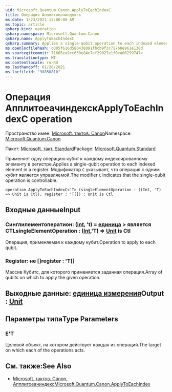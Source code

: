 ```yaml
---
uid: Microsoft.Quantum.Canon.ApplyToEachIndexC
title: Операция Апплитоеачиндекск
ms.date: 1/23/2021 12:00:00 AM
ms.topic: article
qsharp.kind: operation
qsharp.namespace: Microsoft.Quantum.Canon
qsharp.name: ApplyToEachIndexC
qsharp.summary: Applies a single-qubit operation to each indexed element in a register. The modifier `C` indicates that the single-qubit operation is controllable.
ms.openlocfilehash: c005f616d580438891fbcb9f3c727b8e961e138d
ms.sourcegitcommit: 71605ea9cc630e84e7ef29027e1f0ea06299747e
ms.translationtype: MT
ms.contentlocale: ru-RU
ms.lasthandoff: 01/26/2021
ms.locfileid: "98850810"
---
```

# <a name="applytoeachindexc-operation"></a><span data-ttu-id="1a2cd-102">Операция Апплитоеачиндекск</span><span class="sxs-lookup"><span data-stu-id="1a2cd-102">ApplyToEachIndexC operation</span></span>

<span data-ttu-id="1a2cd-103">Пространство имен: [Microsoft. тактов. Canon](xref:Microsoft.Quantum.Canon)</span><span class="sxs-lookup"><span data-stu-id="1a2cd-103">Namespace: [Microsoft.Quantum.Canon](xref:Microsoft.Quantum.Canon)</span></span>

<span data-ttu-id="1a2cd-104">Пакет: [Microsoft. такт. Standard](https://nuget.org/packages/Microsoft.Quantum.Standard)</span><span class="sxs-lookup"><span data-stu-id="1a2cd-104">Package: [Microsoft.Quantum.Standard](https://nuget.org/packages/Microsoft.Quantum.Standard)</span></span>


<span data-ttu-id="1a2cd-105">Применяет одну операцию кубит к каждому индексированному элементу в регистре.</span><span class="sxs-lookup"><span data-stu-id="1a2cd-105">Applies a single-qubit operation to each indexed element in a register.</span></span>
<span data-ttu-id="1a2cd-106">Модификатор `C` указывает, что операция с одним кубит является управляемой.</span><span class="sxs-lookup"><span data-stu-id="1a2cd-106">The modifier `C` indicates that the single-qubit operation is controllable.</span></span>

```qsharp
operation ApplyToEachIndexC<'T> (singleElementOperation : ((Int, 'T) => Unit is Ctl), register : 'T[]) : Unit is Ctl
```


## <a name="input"></a><span data-ttu-id="1a2cd-107">Входные данные</span><span class="sxs-lookup"><span data-stu-id="1a2cd-107">Input</span></span>

### <a name="singleelementoperation--intt--unit--is-ctl"></a><span data-ttu-id="1a2cd-108">Синглилементоператион: ([int](xref:microsoft.quantum.lang-ref.int), 't) = [единица](xref:microsoft.quantum.lang-ref.unit) > является CTL</span><span class="sxs-lookup"><span data-stu-id="1a2cd-108">singleElementOperation : ([Int](xref:microsoft.quantum.lang-ref.int),'T) => [Unit](xref:microsoft.quantum.lang-ref.unit)  is Ctl</span></span>

<span data-ttu-id="1a2cd-109">Операция, применяемая к каждому кубит.</span><span class="sxs-lookup"><span data-stu-id="1a2cd-109">Operation to apply to each qubit.</span></span>


### <a name="register--t"></a><span data-ttu-id="1a2cd-110">Register: не []</span><span class="sxs-lookup"><span data-stu-id="1a2cd-110">register : 'T[]</span></span>

<span data-ttu-id="1a2cd-111">Массив Кубитс, для которого применяется заданная операция.</span><span class="sxs-lookup"><span data-stu-id="1a2cd-111">Array of qubits on which to apply the given operation.</span></span>



## <a name="output--unit"></a><span data-ttu-id="1a2cd-112">Выходные данные: [единица измерения](xref:microsoft.quantum.lang-ref.unit)</span><span class="sxs-lookup"><span data-stu-id="1a2cd-112">Output : [Unit](xref:microsoft.quantum.lang-ref.unit)</span></span>



## <a name="type-parameters"></a><span data-ttu-id="1a2cd-113">Параметры типа</span><span class="sxs-lookup"><span data-stu-id="1a2cd-113">Type Parameters</span></span>

### <a name="t"></a><span data-ttu-id="1a2cd-114">Е</span><span class="sxs-lookup"><span data-stu-id="1a2cd-114">'T</span></span>

<span data-ttu-id="1a2cd-115">Целевой объект, на котором действует каждая из операций.</span><span class="sxs-lookup"><span data-stu-id="1a2cd-115">The target on which each of the operations acts.</span></span>

## <a name="see-also"></a><span data-ttu-id="1a2cd-116">См. также:</span><span class="sxs-lookup"><span data-stu-id="1a2cd-116">See Also</span></span>

- [<span data-ttu-id="1a2cd-117">Microsoft. тактов. Canon. Апплитоеачиндекс</span><span class="sxs-lookup"><span data-stu-id="1a2cd-117">Microsoft.Quantum.Canon.ApplyToEachIndex</span></span>](xref:Microsoft.Quantum.Canon.ApplyToEachIndex)